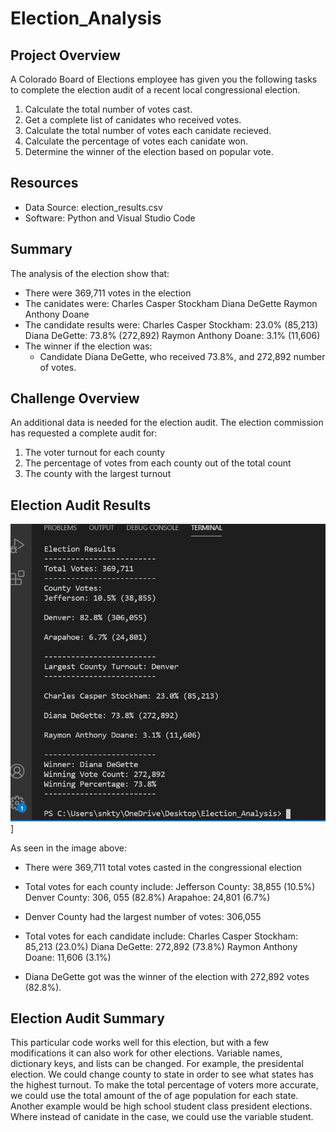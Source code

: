 # Election_Analysis

## Project Overview

A Colorado Board of Elections employee has given you the following tasks to complete the election audit of a recent local congressional election.

1. Calculate the total number of votes cast.
2. Get a complete list of canidates who received votes.
3. Calculate the total number of votes each canidate recieved.
4. Calculate the percentage of votes each canidate won.
5. Determine the winner of the election based on popular vote.

## Resources
- Data Source: election_results.csv
- Software: Python and Visual Studio Code

## Summary
The analysis of the election show that:
- There were 369,711 votes in the election
- The canidates were:
Charles Casper Stockham
Diana DeGette
Raymon Anthony Doane
- The candidate results were:
Charles Casper Stockham: 23.0% (85,213)
Diana DeGette: 73.8% (272,892)
Raymon Anthony Doane: 3.1% (11,606)
- The winner if the election was:
    - Candidate Diana DeGette, who received 73.8%, and 272,892 number of votes.

## Challenge Overview

An additional data is needed for the election audit.  The election commission has requested a complete audit for:
1. The voter turnout for each county
2. The percentage of votes from each county out of the total count 
3. The county with the largest turnout


## Election Audit Results

 ![image](https://github.com/snkty8/Election_Analysis/blob/main/Resources/Terminal%20Election%20Results.png)]

 As seen in the image above:

 - There were 369,711 total votes casted in the congressional election

 - Total votes for each county include:
    Jefferson County: 38,855 (10.5%)
    Denver County: 306, 055 (82.8%)
    Arapahoe: 24,801 (6.7%)

- Denver County had the largest number of votes: 306,055

- Total votes for each candidate include:
    Charles Casper Stockham: 85,213 (23.0%)
    Diana DeGette: 272,892 (73.8%)
    Raymon Anthony Doane: 11,606 (3.1%)

- Diana DeGette got was the winner of the election with 272,892 votes (82.8%).

## Election Audit Summary 

This particular code works well for this election, but with a few modifications it can also work for other elections. Variable names, dictionary keys, and lists can be changed.  For example, the presidental election.  We could change county to state in order to see what states has the highest turnout.  To make the total percentage of voters more accurate, we could use the total amount of the of age population for each state.  Another example would be high school student class president elections.  Where instead of canidate in the case, we could use the variable student. 